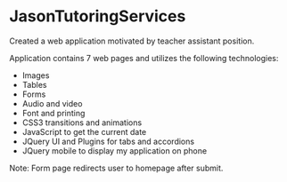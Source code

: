 # JasonTutoringServices

Created a web application motivated by teacher assistant position. 

Application contains 7 web pages and utilizes the following technologies:
- Images
- Tables
- Forms
- Audio and video
- Font and printing
- CSS3 transitions and animations
- JavaScript to get the current date
- JQuery UI and Plugins for tabs and accordions
- JQuery mobile to display my application on phone

Note: Form page redirects user to homepage after submit. 
